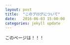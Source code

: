 ```yaml
---
layout: post
title:  "このブログについて"
date:   2016-06-03 15:00:00
categories: jekyll update
---
```

このページは！！！

